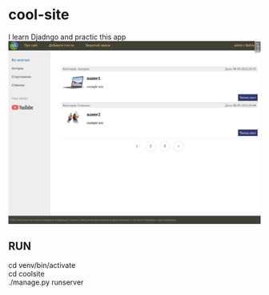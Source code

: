 # cool-site

I learn Djadngo and practic this app
![img](https://github.com/andrew18ned/cool-site/blob/main/coolsite.png)

## RUN
cd venv/bin/activate  
cd coolsite  
./manage.py runserver  
